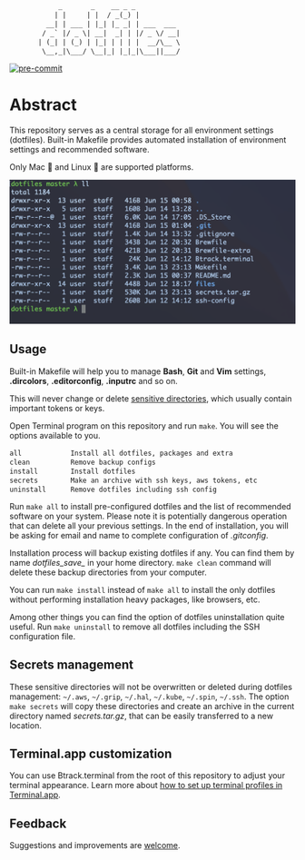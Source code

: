 ```
            _       _    __ _ _
           | |     | |  / _(_) |
         __| | ___ | |_| |_ _| | ___  ___
        / _` |/ _ \| __|  _| | |/ _ \/ __|
       | (_| | (_) | |_| | | | |  __/\__ \
        \__,_|\___/ \__|_| |_|_|\___||___/
```

[![pre-commit](https://github.com/repconn/dotfiles/actions/workflows/pre-commit.yml/badge.svg?branch=master)](https://github.com/repconn/dotfiles/actions/workflows/pre-commit.yml)

# Abstract

This repository serves as a central storage for all environment settings (dotfiles).
Built-in Makefile provides automated installation of environment settings
and recommended software.

Only Mac 🍏 and Linux 🐧 are supported platforms.

![](assets/screenshot.png)

## Usage

Built-in Makefile will help you to manage **Bash**, **Git** and **Vim** settings,
**.dircolors**, **.editorconfig**, **.inputrc** and so on.

This will never change or delete [sensitive directories](#secrets-management),
which usually contain important tokens or keys.

Open Terminal program on this repository and run `make`.
You will see the options available to you.

```
all            Install all dotfiles, packages and extra
clean          Remove backup configs
install        Install dotfiles
secrets        Make an archive with ssh keys, aws tokens, etc
uninstall      Remove dotfiles including ssh config
```

Run `make all` to install pre-configured dotfiles and the list of recommended software
on your system. Please note it is potentially dangerous operation that can delete
all your previous settings. In the end of installation, you will be asking for
email and name to complete configuration of *.gitconfig*.

Installation process will backup existing dotfiles if any.
You can find them by name *dotfiles_save_* in your home directory.
`make clean` command will delete these backup directories from your computer.

You can run `make install` instead of `make all` to install the only dotfiles
without performing installation heavy packages, like browsers, etc.

Among other things you can find the option of dotfiles uninstallation quite useful.
Run `make uninstall` to remove all dotfiles including the SSH configuration file.

## Secrets management

These sensitive directories will not be overwritten or deleted during
dotfiles management: `~/.aws`, `~/.grip`, `~/.hal`, `~/.kube`, `~/.spin`, `~/.ssh`.
The option `make secrets` will copy these directories and create
an archive in the current directory named *secrets.tar.gz*,
that can be easily transferred to a new location.

## Terminal.app customization

You can use Btrack.terminal from the root of this repository to adjust your terminal
appearance. Learn more about [how to set up terminal profiles in Terminal.app](https://support.apple.com/en-gb/guide/terminal/trml107/2.12/mac/11.0).

## Feedback

Suggestions and improvements are [welcome](https://github.com/repconn/dotfiles/issues).
